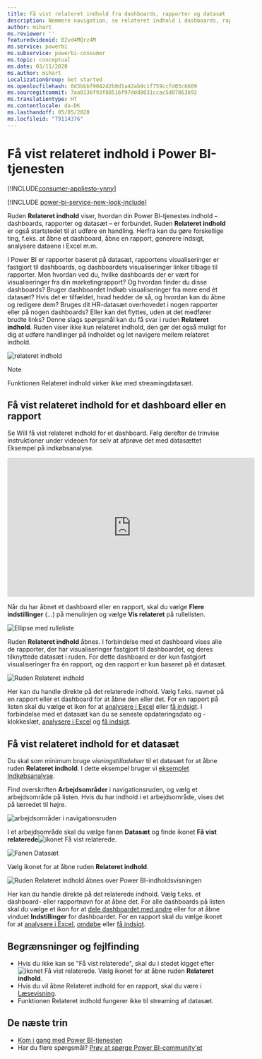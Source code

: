 ```yaml
---
title: Få vist relateret indhold fra dashboards, rapporter og datasæt
description: Nemmere navigation, se relateret indhold i dashboards, rapporter og datasæt
author: mihart
ms.reviewer: ''
featuredvideoid: B2vd4MQrz4M
ms.service: powerbi
ms.subservice: powerbi-consumer
ms.topic: conceptual
ms.date: 03/11/2020
ms.author: mihart
LocalizationGroup: Get started
ms.openlocfilehash: 0d3bbbf9042d2b0d1a42ab9c1f759ccfd03c6609
ms.sourcegitcommit: 7aa0136f93f88516f97ddd8031ccac5d07863b92
ms.translationtype: HT
ms.contentlocale: da-DK
ms.lasthandoff: 05/05/2020
ms.locfileid: "79114376"
---
```

# <a name="view-related-content-in-the-power-bi-service"></a>Få vist relateret indhold i Power BI-tjenesten

[!INCLUDE[consumer-appliesto-ynny](../includes/consumer-appliesto-ynny.md)]

[!INCLUDE [power-bi-service-new-look-include](../includes/power-bi-service-new-look-include.md)]

Ruden **Relateret indhold** viser, hvordan din Power BI-tjenestes indhold – dashboards, rapporter og datasæt – er forbundet. Ruden **Relateret indhold** er også startstedet til at udføre en handling. Herfra kan du gøre forskellige ting, f.eks. at åbne et dashboard, åbne en rapport, generere indsigt, analysere dataene i Excel m.m.  

I Power BI er rapporter baseret på datasæt, rapportens visualiseringer er fastgjort til dashboards, og dashboardets visualiseringer linker tilbage til rapporter. Men hvordan ved du, hvilke dashboards der er vært for visualiseringer fra din marketingrapport? Og hvordan finder du disse dashboards? Bruger dashboardet Indkøb visualiseringer fra mere end ét datasæt? Hvis det er tilfældet, hvad hedder de så, og hvordan kan du åbne og redigere dem? Bruges dit HR-datasæt overhovedet i nogen rapporter eller på nogen dashboards? Eller kan det flyttes, uden at det medfører brudte links? Denne slags spørgsmål kan du få svar i ruden **Relateret indhold**.  Ruden viser ikke kun relateret indhold, den gør det også muligt for dig at udføre handlinger på indholdet og let navigere mellem relateret indhold.

![relateret indhold](./media/end-user-related/power-bi-list.png)

> [!NOTE]
> Funktionen Relateret indhold virker ikke med streamingdatasæt.
> 
> 

## <a name="view-related-content-for-a-dashboard-or-report"></a>Få vist relateret indhold for et dashboard eller en rapport
Se Will få vist relateret indhold for et dashboard. Følg derefter de trinvise instruktioner under videoen for selv at afprøve det med datasættet Eksempel på indkøbsanalyse.

<iframe width="560" height="315" src="https://www.youtube.com/embed/B2vd4MQrz4M#t=3m05s" frameborder="0" allowfullscreen></iframe>

Når du har åbnet et dashboard eller en rapport, skal du vælge **Flere indstillinger** (...) på menulinjen og vælge **Vis relateret** på rullelisten.

![Ellipse med rulleliste](./media/end-user-related/power-bi-dropdown.png)

Ruden **Relateret indhold** åbnes. I forbindelse med et dashboard vises alle de rapporter, der har visualiseringer fastgjort til dashboardet, og deres tilknyttede datasæt i ruden. For dette dashboard er der kun fastgjort visualiseringer fra én rapport, og den rapport er kun baseret på ét datasæt. 

![Ruden Relateret indhold](./media/end-user-related/power-bi-view-related-dashboard.png)

Her kan du handle direkte på det relaterede indhold.  Vælg f.eks. navnet på en rapport eller et dashboard for at åbne den eller det.  For en rapport på listen skal du vælge et ikon for at [analysere i Excel](../service-analyze-in-excel.md) eller [få indsigt](end-user-insights.md). I forbindelse med et datasæt kan du se seneste opdateringsdato og -klokkeslæt, [analysere i Excel](../service-analyze-in-excel.md) og [få indsigt](end-user-insights.md).  



## <a name="view-related-content-for-a-dataset"></a>Få vist relateret indhold for et datasæt
Du skal som minimum bruge *visningstilladelser* til et datasæt for at åbne ruden **Relateret indhold**. I dette eksempel bruger vi [eksemplet Indkøbsanalyse](../sample-procurement.md).

Find overskriften **Arbejdsområder** i navigationsruden, og vælg et arbejdsområde på listen. Hvis du har indhold i et arbejdsområde, vises det på lærredet til højre. 

![arbejdsområder i navigationsruden](./media/end-user-related/power-bi-workspace.png)


I et arbejdsområde skal du vælge fanen **Datasæt** og finde ikonet **Få vist relaterede**![ikonet Få vist relaterede](./media/end-user-related/power-bi-view-related-icon-new.png).

![Fanen Datasæt](./media/end-user-related/power-bi-related-dataset.png)

Vælg ikonet for at åbne ruden **Relateret indhold**.

![Ruden Relateret indhold åbnes over Power BI-indholdsvisningen](media/end-user-related/power-bi-dataset.png)

Her kan du handle direkte på det relaterede indhold. Vælg f.eks. et dashboard- eller rapportnavn for at åbne det.  For alle dashboards på listen skal du vælge et ikon for at [dele dashboardet med andre](../service-share-dashboards.md) eller for at åbne vinduet **Indstillinger** for dashboardet. For en rapport skal du vælge ikonet for at [analysere i Excel](../service-analyze-in-excel.md), [omdøbe](../service-rename.md) eller [få indsigt](end-user-insights.md).  

## <a name="limitations-and-troubleshooting"></a>Begrænsninger og fejlfinding
* Hvis du ikke kan se "Få vist relaterede", skal du i stedet kigget efter ![ikonet Få vist relaterede](./media/end-user-related/power-bi-view-related-icon-new.png). Vælg ikonet for at åbne ruden **Relateret indhold**.
* Hvis du vil åbne Relateret indhold for en rapport, skal du være i [Læsevisning](end-user-reading-view.md).
* Funktionen Relateret indhold fungerer ikke til streaming af datasæt.

## <a name="next-steps"></a>De næste trin
* [Kom i gang med Power BI-tjenesten](../service-get-started.md)
* Har du flere spørgsmål? [Prøv at spørge Power BI-community'et](https://community.powerbi.com/)

